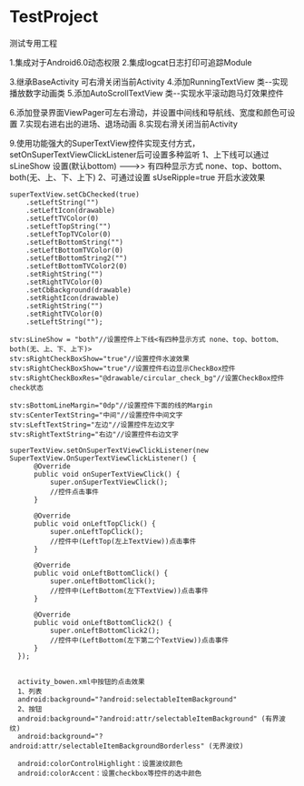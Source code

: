 # TestProject

测试专用工程

1.集成对于Android6.0动态权限
2.集成logcat日志打印可追踪Module

3.继承BaseActivity 可右滑关闭当前Activity
4.添加RunningTextView 类--实现播放数字动画类
5.添加AutoScrollTextView 类--实现水平滚动跑马灯效果控件

6.添加登录界面ViewPager可左右滑动，并设置中间线和导航线、宽度和颜色可设置
7.实现右进右出的进场、退场动画
8.实现右滑关闭当前Activity

9.使用功能强大的SuperTextView控件实现支付方式，setOnSuperTextViewClickListener后可设置多种监听
    1、上下线可以通过 sLineShow 设置(默认bottom) --->> 有四种显示方式 none、top、bottom、both(无、上、下、上下)
    2、可通过设置 sUseRipple=true 开启水波效果

    superTextView.setCbChecked(true)
        .setLeftString("")
        .setLeftIcon(drawable)
        .setLeftTVColor(0)
        .setLeftTopString("")
        .setLeftTopTVColor(0)
        .setLeftBottomString("")
        .setLeftBottomTVColor(0)
        .setLeftBottomString2("")
        .setLeftBottomTVColor2(0)
        .setRightString("")
        .setRightTVColor(0)
        .setCbBackground(drawable)
        .setRightIcon(drawable)
        .setRightString("")
        .setRightTVColor(0)
        .setLeftString("");

    stv:sLineShow = "both"//设置控件上下线<有四种显示方式 none、top、bottom、both(无、上、下、上下)>
    stv:sRightCheckBoxShow="true"//设置控件水波效果
    stv:sRightCheckBoxShow="true"//设置控件右边显示CheckBox控件
    stv:sRightCheckBoxRes="@drawable/circular_check_bg"//设置CheckBox控件check状态

    stv:sBottomLineMargin="0dp"//设置控件下面的线的Margin
    stv:sCenterTextString="中间"//设置控件中间文字
    stv:sLeftTextString="左边"//设置控件左边文字
    stv:sRightTextString="右边"//设置控件右边文字

    superTextView.setOnSuperTextViewClickListener(new SuperTextView.OnSuperTextViewClickListener() {
          @Override
          public void onSuperTextViewClick() {
              super.onSuperTextViewClick();
              //控件点击事件
          }

          @Override
          public void onLeftTopClick() {
              super.onLeftTopClick();
              //控件中(LeftTop(左上TextView))点击事件
          }

          @Override
          public void onLeftBottomClick() {
              super.onLeftBottomClick();
              //控件中(LeftBottom(左下TextView))点击事件
          }

          @Override
          public void onLeftBottomClick2() {
              super.onLeftBottomClick2();
              //控件中(LeftBottom(左下第二个TextView))点击事件
          }
      });


      activity_bowen.xml中按钮的点击效果
      1、列表
      android:background="?android:selectableItemBackground"
      2、按钮
      android:background="?android:attr/selectableItemBackground" (有界波纹)
      android:background="?android:attr/selectableItemBackgroundBorderless" (无界波纹)

      android:colorControlHighlight：设置波纹颜色
      android:colorAccent：设置checkbox等控件的选中颜色